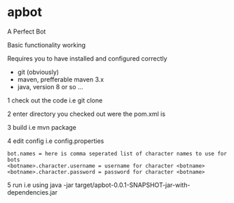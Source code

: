 apbot
=====

A Perfect Bot

Basic functionality working 

Requires you to have installed and configured correctly 
 * git (obviously)
 * maven, prefferable maven 3.x
 * java, version 8 or so ...
 
1 check out the code i.e git clone

2 enter directory you checked out were the pom.xml is

3 build i.e mvn package

4 edit config i.e config.properties 

	bot.names = here is comma seperated list of character names to use for bots
	<botname>.character.username = username for character <botname>
	<botname>.character.password = password for character <botname>	

5 run i.e using java -jar target/apbot-0.0.1-SNAPSHOT-jar-with-dependencies.jar
 